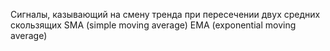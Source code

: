Сигналы, казывающий на смену тренда при пересечении двух средних скользящих
SMA (simple moving average)
EMA (exponential moving average)
